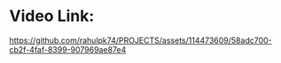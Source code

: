 # Video Link: 

https://github.com/rahulpk74/PROJECTS/assets/114473609/58adc700-cb2f-4faf-8399-907969ae87e4

